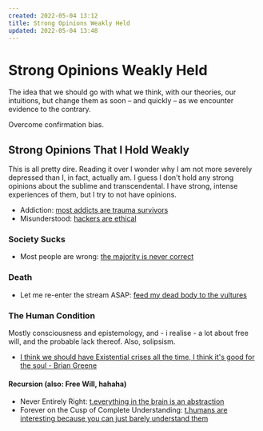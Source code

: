 ```yaml
---
created: 2022-05-04 13:12
title: Strong Opinions Weakly Held
updated: 2022-05-04 13:48
---
```

   
# Strong Opinions Weakly Held   
   
The idea that we should go with what we think, with our theories, our intuitions, but change them as soon – and quickly – as we encounter evidence to the contrary.   
   
Overcome confirmation bias.     
   
## Strong Opinions That I Hold Weakly   
This is all pretty dire. Reading it over I wonder why I am not more severely depressed than I, in fact, actually am. I guess I don't hold any strong opinions about the sublime and transcendental. I have strong, intense experiences of them, but I try to not have opinions.   
   
   
- Addiction: [most addicts are trauma survivors](./most%20addicts%20are%20trauma%20survivors.md)   
- Misunderstood: [hackers are ethical](./hackers%20are%20ethical.md)   
   
### Society Sucks   
   
- Most people are wrong: [the majority is never correct](./the%20majority%20is%20never%20correct.md)   
   
   
### Death   
   
- Let me re-enter the stream ASAP: [feed my dead body to the vultures](./feed%20my%20dead%20body%20to%20the%20vultures.md)   
   
   
### The Human Condition   
Mostly consciousness and epistemology, and - i realise - a lot about free will, and the probable lack thereof. Also, solipsism.   
   
   
- [I think we should have Existential crises all the time, I think it's good for the soul - Brian Greene](./I%20think%20we%20should%20have%20Existential%20crises%20all%20the%20time%2C%20I%20think%20it%27s%20good%20for%20the%20soul%20-%20Brian%20Greene.md)   
   
#### Recursion (also: Free Will, hahaha)   
   
- Never Entirely Right: [t.everything in the brain is an abstraction](./t.everything%20in%20the%20brain%20is%20an%20abstraction.md)   
- Forever on the Cusp of  Complete Understanding: [t.humans are interesting because you can just barely understand them](./t.humans%20are%20interesting%20because%20you%20can%20just%20barely%20understand%20them.md)